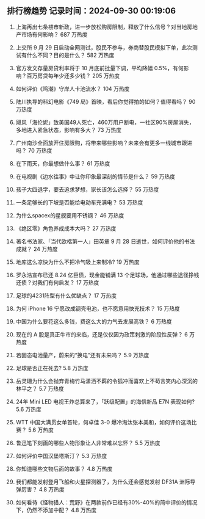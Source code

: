 
## 排行榜趋势 记录时间：2024-09-30 00:19:06
  
  1. 上海再出七条楼市新政，进一步放松购房限制，释放了什么信号？对当地房地产市场有何影响？ 687 万热度
    
  2. 上交所 9 月 29 日启动全网测试，股民不参与，券商替股民模拟下单，此次测试有什么不同？目的是什么？ 582 万热度
    
  3. 官方发文存量房贷利率将于 10 月底前批量下调，平均降幅 0.5%，有何影响？百万房贷每年少还多少钱？ 205 万热度
    
  4. 如何评价《鸣潮》守岸人卡池流水？ 104 万热度
    
  5. 陆川执导的科幻电影《749 局》首映，看后你觉得拍的如何？值得看吗？ 90 万热度
    
  6. 飓风「海伦妮」致美国49人死亡，460万用户断电，一社区90%房屋消失，多地进入紧急状态，影响有多大？ 73 万热度
    
  7. 广州南沙全面放开住房限购，将带来哪些影响？未来会有更多一线城市跟进吗？ 70 万热度
    
  8. 在下雨天，你最想做什么事？ 61 万热度
    
  9. 在电视剧《边水往事》中让你印象最深刻的情节是什么？ 59 万热度
    
  10. 孩子大四退学，要去追求梦想，家长该怎么选择？ 55 万热度
    
  11. 一条足够长的下坡是否能给电动车充满电？ 53 万热度
    
  12. 为什么spacex的星舰要用不锈钢？ 46 万热度
    
  13. 《绝区零》角色养成成本大吗？ 27 万热度
    
  14. 著名书法家、「当代欧楷第一人」田英章 9 月 28 日逝世，如何评价他的书法成就？ 24 万热度
    
  15. 地库这么凉快为什么不把冷气吸上来制冷? 19 万热度
    
  16. 罗永浩宣布已还 8.24 亿巨债，现金能铺满 13 个足球场，他通过哪些途径挣钱还债？对我们有何启发？ 17 万热度
    
  17. 足球的4231阵型有什么优缺点？ 17 万热度
    
  18. 为何 iPhone 16 宁愿改成钢壳电池，也不愿意用快充技术？ 15 万热度
    
  19. 中国为什么要花这么多钱，费这么大的力气去发展高铁？ 6 万热度
    
  20. 现在的 A 股是真正牛市的来临，还是仅仅因为政策刺激的阶段性反弹？ 6 万热度
    
  21. 若固态电池量产，蔚来的“换电”还有未来吗？ 5.9 万热度
    
  22. 足球是否正在死去? 5.8 万热度
    
  23. 岳灵珊为什么会抛弃青梅竹马潇洒不羁的令狐冲而喜欢上不苟言笑内心深沉的林平之？ 5.7 万热度
    
  24. 24年 Mini LED 电视王炸总算来了，「跃级配置」的海信新品 E7N 表现如何? 5.6 万热度
    
  25. WTT 中国大满贯女单首轮，何卓佳 3-0 爆冷淘汰张本美和，如何评价这场比赛？ 5.6 万热度
    
  26. 鲁迅笔下刻画的哪些人物形象让人非常难以忘怀？ 5.5 万热度
    
  27. 如何评价中国汉堡塔斯汀？ 5.3 万热度
    
  28. 你知道哪些文物后面的故事？ 4.8 万热度
    
  29. 我们都能发射登月飞船和火星探测器了，为什么还会感觉发射 DF31A 洲际导弹厉害？ 4.8 万热度
    
  30. 如何看待《怪物猎人：荒野》在两款前作已经有30%-40%的简中评价的情况下，仍然不添加中配？ 4.8 万热度
    
